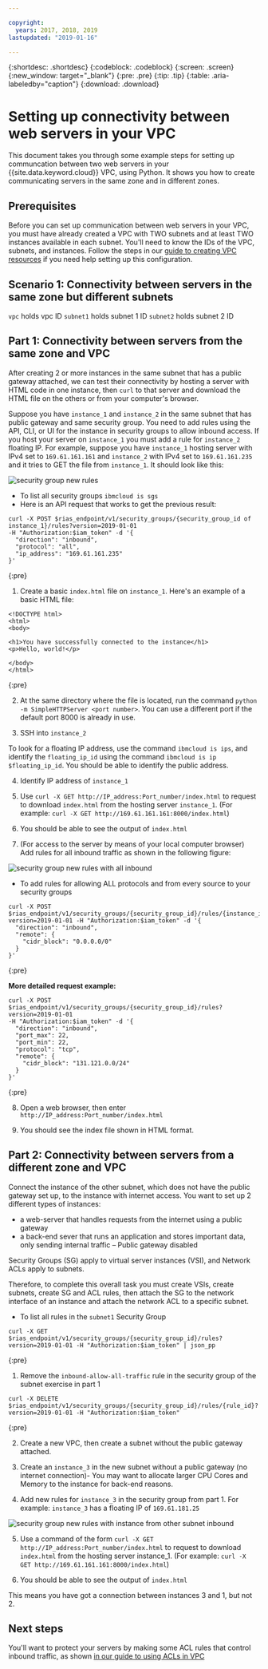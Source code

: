 ```yaml
---

copyright:
  years: 2017, 2018, 2019
lastupdated: "2019-01-16"

---
```


{:shortdesc: .shortdesc}
{:codeblock: .codeblock}
{:screen: .screen}
{:new_window: target="_blank"}
{:pre: .pre}
{:tip: .tip}
{:table: .aria-labeledby="caption"}
{:download: .download}

# Setting up connectivity between web servers in your VPC

This document takes you through some example steps for setting up communcation between two web servers in your {{site.data.keyword.cloud}} VPC, using Python. It shows you how to create communicating servers in the same zone and in different zones.

## Prerequisites

Before you can set up communication between web servers in your VPC, you must have already created a VPC with TWO subnets and at least TWO instances available in each subnet. You'll need to know the IDs of the VPC, subnets, and instances. Follow the steps in our [guide to creating VPC resources](../vpc/hello-world-vpc.html) if you need help setting up this configuration.

## Scenario 1: Connectivity between servers in the same zone but different subnets

`vpc` holds vpc ID
`subnet1` holds subnet 1 ID 
`subnet2` holds subnet 2 ID


## Part 1: Connectivity between servers from the same zone and VPC

After creating 2 or more instances in the same subnet that has a public gateway attached, we can test their connectivity by hosting a server with HTML code in one instance, then `curl` to that server and download the HTML file on the others or from your computer's browser.

Suppose you have `instance_1` and `instance_2` in the same subnet that has public gateway and same security group. You need to add rules using the API, CLI, or UI for the instance in security groups to allow inbound access. If you host your server on `instance_1` you must add a rule for `instance_2` floating IP. For example, suppose you have `instance_1` hosting server with IPv4 set to `169.61.161.161` and `instance_2` with IPv4 set to `169.61.161.235` and it tries to GET the file from `instance_1`. It should look like this:

![security group new rules](images/security-group-ui-ex1.png)

* To list all security groups `ibmcloud is sgs`
* Here is an API request that works to get the previous result:

```
curl -X POST $rias_endpoint/v1/security_groups/{security_group_id of instance_1}/rules?version=2019-01-01
-H "Authorization:$iam_token" -d '{
  "direction": "inbound",
  "protocol": "all",
  "ip_address": "169.61.161.235"
}'
```
{:pre}

1. Create a basic `index.html` file on `instance_1`. Here's an example of a basic HTML file:

```
<!DOCTYPE html>
<html>
<body>

<h1>You have successfully connected to the instance</h1>
<p>Hello, world!</p>

</body>
</html>
```
{:pre}

2. At the same directory where the file is located, run the command `python -m SimpleHTTPServer <port number>`. You can use a different port if the default port 8000 is already in use.

3. SSH into `instance_2`

To look for a floating IP address, use the command `ibmcloud is ips`, and identify the `floating_ip_id` using the command `ibmcloud is ip $floating_ip_id`. You should be able to identify the public address.

4. Identify IP address of `instance_1`

5. Use `curl -X GET http://IP_address:Port_number/index.html` to request to download `index.html` from the hosting server `instance_1`. (For example: `curl -X GET http://169.61.161.161:8000/index.html`)

6. You should be able to see the output of `index.html`

7. (For access to the server by means of your local computer browser) Add rules for all inbound traffic as shown in the following figure:

![security group new rules with all inbound](images/security-group-ui-ex2.png)

* To add rules for allowing ALL protocols and from every source to your security groups

```
curl -X POST $rias_endpoint/v1/security_groups/{security_group_id}/rules/{instance_id}?version=2019-01-01 -H "Authorization:$iam_token" -d '{
  "direction": "inbound",
  "remote": {
    "cidr_block": "0.0.0.0/0"
  }
}'
```
{:pre}

**More detailed request example:**

```
curl -X POST $rias_endpoint/v1/security_groups/{security_group_id}/rules?version=2019-01-01
-H "Authorization:$iam_token" -d '{
  "direction": "inbound",
  "port_max": 22,
  "port_min": 22,
  "protocol": "tcp",
  "remote": {
    "cidr_block": "131.121.0.0/24"
  }
}'
```
{:pre}

8. Open a web browser, then enter `http://IP_address:Port_number/index.html`

9. You should see the index file shown in HTML format.

## Part 2: Connectivity between servers from a different zone and VPC

Connect the instance of the other subnet, which does not have the public gateway set up, to the instance with internet access. You want to set up 2 different types of instances:

* a web-server that handles requests from the internet using a public gateway
* a back-end sever that runs an application and stores important data, only sending internal traffic – Public gateway disabled

Security Groups (SG) apply to virtual server instances (VSI), and Network ACLs apply to subnets.

Therefore, to complete this overall task you must create VSIs, create subnets, create SG and ACL rules, then attach the SG to the network interface of an instance and attach the network ACL to a specific subnet.

* To list all rules in the `subnet1` Security Group

```
curl -X GET $rias_endpoint/v1/security_groups/{security_group_id}/rules?version=2019-01-01 -H "Authorization:$iam_token" | json_pp
```
{:pre}

1. Remove the `inbound-allow-all-traffic` rule in the security group of the subnet exercise in part 1

```
curl -X DELETE $rias_endpoint/v1/security_groups/{security_group_id}/rules/{rule_id}?version=2019-01-01 -H "Authorization:$iam_token"
```
{:pre}

2. Create a new VPC, then create a subnet without the public gateway attached.

3. Create an `instance_3` in the new subnet without a public gateway (no internet connection)- You may want to allocate larger CPU Cores and Memory to the instance for back-end reasons.

4. Add new rules for `instance_3` in the security group from part 1. For example: `instance_3` has a floating IP of `169.61.181.25`

![security group new rules with instance from other subnet inbound](images/security-group-ui-ex3.png)

5. Use a command of the form `curl -X GET http://IP_address:Port_number/index.html` to request to download `index.html` from the hosting server instance_1. (For example: `curl -X GET http://169.61.161.161:8000/index.html`)

6. You should be able to see the output of `index.html`

This means you have got a connection between instances 3 and 1, but not 2.

## Next steps

You'll want to protect your servers by making some ACL rules that control inbound traffic, as shown [in our guide to using ACLs in VPC](https://{DomainName}/docs/infrastructure/vpc-network/using-acls.html)
